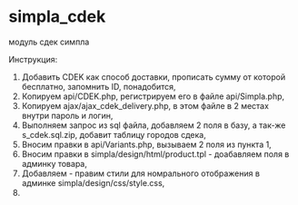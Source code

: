 # simpla_cdek
модуль сдек симпла

Инструкция:
1. Добавить CDEK как способ доставки, прописать сумму от которой бесплатно, запомнить ID, понадобится,
2. Копируем api/CDEK.php, регистрируем его в файле api/Simpla.php,
3. Копируем ajax/ajax_cdek_delivery.php, в этом файле в 2 местах внутри пароль и логин,
4. Выполняем запрос из sql файла, добавляем 2 поля в базу, а так-же s_cdek.sql.zip, добавит таблицу городов сдека, 
5. Вносим правки в api/Variants.php, вызываем 2 поля из пункта 1,
6. Вносим правки в simpla/design/html/product.tpl - доабавляем поля в админку товара,
7. Добавляем - правим стили для номрального отображения в админке simpla/design/css/style.css, 
8. 
